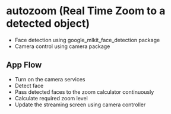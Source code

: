 # autozoom (Real Time Zoom to a detected object)
- Face detection using google_mlkit_face_detection package
- Camera control using camera package

## App Flow
- Turn on the camera services
- Detect face
- Pass detected faces to the zoom calculator continuously 
- Calculate required zoom level
- Update the streaming screen using camera controller

